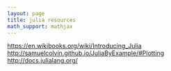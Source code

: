 ```yaml
---
layout: page
title: julia resources
math_support: mathjax
---
```



https://en.wikibooks.org/wiki/Introducing_Julia
http://samuelcolvin.github.io/JuliaByExample/#Plotting
http://docs.julialang.org/


